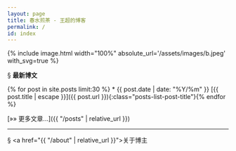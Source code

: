 ```yaml
---
layout: page
title: 春水煎茶 - 王超的博客
permalink: /
id: index
---
```


{% include image.html width="100%" absolute_url='/assets/images/b.jpeg' with_svg=true  %}

<span class="heading-anchor">§</span>
**最新博文**

 <div class="posts-list" markdown="1">
{% for post in site.posts limit:30 %}
* <span class="post-date-container"><span class="posts-list-post-date">{{ post.date | date: "%Y/%m" }}</span></span>
  [{{ post.title | escape }}]({{ post.url }}){:class="posts-list-post-title"}{% endfor %}

[»» 更多文章...]({{ "/posts" | relative_url }})

<div class="clear"></div>
</div>

<hr/>

<span class="heading-anchor">§</span>
<a href="{{ "/about" | relative_url }}">关于博主</a>
